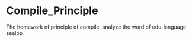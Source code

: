 # Compile_Principle

The homework of principle of compile, analyze the word of edu-language sealpp 
